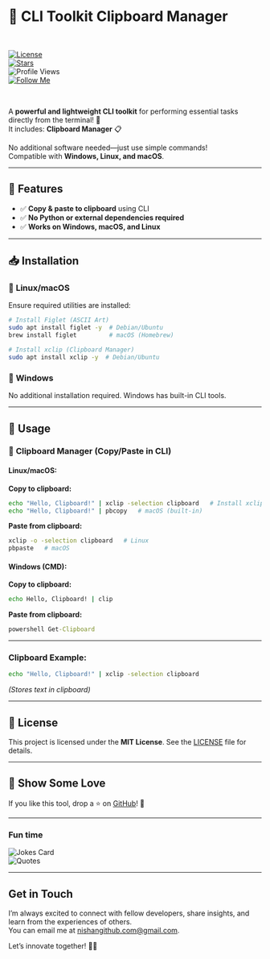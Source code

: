 

# 📌 CLI Toolkit Clipboard Manager  

<br>  

[![License](https://img.shields.io/github/license/nishuR27/cli-toolkit?style=social)](LICENSE)  
[![Stars](https://img.shields.io/github/stars/nishuR27/cli-toolkit?style=social)](https://github.com/nishuR27/cli-toolkit)  
![Profile Views](https://komarev.com/ghpvc/?username=nishuR27&color=blueviolet&style=social)  
[![Follow Me](https://img.shields.io/badge/-Follow%20Me-blueviolet?style=social)](https://github.com/nishuR27)  

<br>  

A **powerful and lightweight CLI toolkit** for performing essential tasks directly from the terminal! 🎯  
It includes:  **Clipboard Manager** 📋  

No additional software needed—just use simple commands!  
Compatible with **Windows, Linux, and macOS**.  

---

## 🚀 Features   
- ✅ **Copy & paste to clipboard** using CLI  
- ✅ **No Python or external dependencies required**  
- ✅ **Works on Windows, macOS, and Linux**  

---

## 📥 Installation  

### 🔧 **Linux/macOS**  
Ensure required utilities are installed:  
```bash
# Install Figlet (ASCII Art)
sudo apt install figlet -y  # Debian/Ubuntu  
brew install figlet         # macOS (Homebrew)

# Install xclip (Clipboard Manager)
sudo apt install xclip -y  # Debian/Ubuntu  
```

### 🔧 **Windows**  
No additional installation required. Windows has built-in CLI tools.  

---

## 📌 Usage 

### 🔹 **Clipboard Manager (Copy/Paste in CLI)**  
#### **Linux/macOS:** 

**Copy to clipboard:**  
```bash
echo "Hello, Clipboard!" | xclip -selection clipboard   # Install xclip if needed  
echo "Hello, Clipboard!" | pbcopy   # macOS (built-in)  
```

**Paste from clipboard:**  
```bash
xclip -o -selection clipboard   # Linux  
pbpaste   # macOS  
```

#### **Windows (CMD):**  
**Copy to clipboard:**  
```cmd
echo Hello, Clipboard! | clip  
```

**Paste from clipboard:**  
```cmd
powershell Get-Clipboard  
```

---


### **Clipboard Example:**  
```bash
echo "Hello, Clipboard!" | xclip -selection clipboard  
```
_(Stores text in clipboard)_  

---

## 📝 License  
This project is licensed under the **MIT License**. See the [LICENSE](LICENSE) file for details.  

---

## 🌟 Show Some Love  
If you like this tool, drop a ⭐ on [GitHub](https://github.com/nishuR27/cli-toolkit)! 🚀  

---

### Fun time  

![Jokes Card](https://readme-jokes.vercel.app/api?username=nishuR27&theme=algolia&hideBorder)  
![Quotes](https://quotes-github-readme.vercel.app/api?type=horizontal&theme=algolia)  

---

### <h2>Get in Touch</h2>  

I’m always excited to connect with fellow developers, share insights, and learn from the experiences of others.  
You can email me at [nishangithub.com@gmail.com](mailto:nishangithub.com@gmail.com).  

Let’s innovate together! 🚀🔥  
